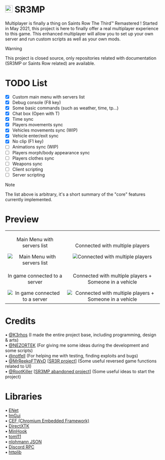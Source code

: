 # <img src="https://i.imgur.com/FVFGXkr.png" width="24" height="24"> SR3MP

Multiplayer is finally a thing on Saints Row The Third™ Remastered ! Started in May 2021, this project is here to finally offer a real multiplayer experience to this game. This enhanced multiplayer will allow you to set up your own server and run custom scripts as well as your own mods.

> [!WARNING]
> This project is closed source, only repositories related with documentation (SR3MP or Saints Row related) are available.

# TODO List

- [x] Custom main menu with servers list
- [x] Debug console (F8 key)
- [x] Some basic commands (such as weather, time, tp...)
- [x] Chat box (Open with T)
- [x] Time sync
- [x] Players movements sync
- [x] Vehicles movements sync (WIP)
- [x] Vehicle enter/exit sync
- [x] No clip (F1 key)
- [ ] Animations sync (WIP)
- [ ] Players morph/body appearance sync
- [ ] Players clothes sync
- [ ] Weapons sync
- [ ] Client scripting
- [ ] Server scripting

> [!NOTE]
> The list above is arbitrary, it's a short summary of the "core" features currently implemented.

# Preview

|||
|:-------:|:-------:|
| <p>Main Menu with servers list</p><img src="https://i.imgur.com/7Oy7LLF.png" alt="Main Menu with servers list"> | <p>Connected with multiple players</p><img src="https://i.imgur.com/SMgHXnb.png" alt="Connected with multiple players"> |
| <p>In game connected to a server</p><img src="https://i.imgur.com/RtzeIt3.jpeg" alt="In game connected to a server"> | <p>Connected with multiple players + Someone in a vehicle</p><img src="https://i.imgur.com/LpJH8zi.jpeg" alt="Connected with multiple players + Someone in a vehicle"> |

# Credits

• <a href="https://github.com/K3rhos">@K3rhos</a> (I made the entire project base, including programming, design & arts)<br>
• <a href="https://github.com/NEZORTEK">@NEZORTEK</a> (For giving me some ideas during the development and some scripts)<br>
• <a href="https://github.com/notfell">@notfell</a> (For helping me with testing, finding exploits and bugs)<br>
• <a href="https://github.com/MrReekoFTWxD">@MrReekoFTWxD</a> [<a href="https://github.com/MrReekoFTWxD/SR3R">SR3R project</a>] (Some useful reversed game functions related to UI)<br>
• <a href="https://github.com/RootKiller">@RootKiller</a> [<a href="https://github.com/RootKiller/sr3mp-Abandoned/">SR3MP abandoned project</a>] (Some useful ideas to start the project)<br>

# Libraries

• <a href="http://enet.bespin.org/">ENet</a><br>
• <a href="https://github.com/ocornut/imgui">ImGui</a><br>
• <a href="https://github.com/chromiumembedded/cef">CEF (Chromium Embedded Framework)</a><br>
• <a href="https://github.com/microsoft/DirectXTK">DirectXTK</a><br>
• <a href="https://github.com/TsudaKageyu/minhook">MinHook</a><br>
• <a href="https://github.com/ToruNiina/toml11">toml11</a><br>
• <a href="https://github.com/nlohmann/json">nlohmann JSON</a><br>
• <a href="https://github.com/discord/discord-rpc">Discord RPC</a><br>
• <a href="https://github.com/yhirose/cpp-httplib">httplib</a><br>
